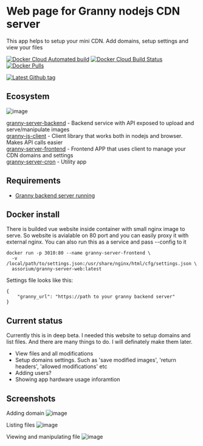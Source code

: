 # Web page for Granny nodejs CDN server

This app helps to setup your mini CDN. Add domains, setup settings and view your files

[![Docker Cloud Automated build](https://img.shields.io/docker/cloud/automated/assorium/granny-server-web?style=for-the-badge "Docker Cloud Automated build")](https://hub.docker.com/r/assorium/granny-server-web "Docker Cloud Automated build")
[![Docker Cloud Build Status](https://img.shields.io/docker/cloud/build/assorium/granny-server-web?style=for-the-badge "Docker Cloud Build Status")](https://hub.docker.com/r/assorium/granny-server-web "Docker Cloud Build Status")
[![Docker Pulls](https://img.shields.io/docker/pulls/assorium/granny-server-web?style=for-the-badge "Docker Pulls")](https://hub.docker.com/r/assorium/granny-server-web "Docker Pulls")  <br/>

[![Latest Github tag](https://img.shields.io/github/v/tag/mrspartak/granny-server-frontend?sort=date&style=for-the-badge "Latest Github tag")](https://github.com/mrspartak/granny-server-frontend/releases "Latest Github tag")

## Ecosystem
![image](https://user-images.githubusercontent.com/993910/74651014-fcb53d80-5193-11ea-997a-b1f394201922.PNG)

[granny-server-backend](https://github.com/mrspartak/granny-server-backend "granny-server-backend") - Backend service with API exposed to upload and serve/manipulate images  
[granny-js-client](https://github.com/mrspartak/granny-js-client "granny-js-client") - Client library that works both in nodejs and browser. Makes API calls easier  
[granny-server-frontend](https://github.com/mrspartak/granny-server-frontend "granny-server-frontend") - Frontend APP that uses client to manage your CDN domains and settings  
[granny-server-cron](https://github.com/mrspartak/granny-server-cron "granny-server-cron") - Utility app  

## Requirements
- [Granny backend server running](https://github.com/mrspartak/granny-server-backend)

## Docker install
There is builded vue website inside container with small nginx image to serve. So website is avialable on 80 port and you can easily proxy it with external nginx.
You can also run this as a service and pass --config to it
```
docker run -p 3010:80 --name granny-server-frontend \
  -v /local/path/to/settings.json:/usr/share/nginx/html/cfg/settings.json \
  assorium/granny-server-web:latest
```
Settings file looks like this:
```
{
	"granny_url": "https://path to your granny backend server"
}
```

## Current status
Currently this is in deep beta. I needed this website to setup domains and list files. And there are many things to do. I will definately make them later.
- View files and all modifications
- Setup domains settings. Such as 'save modified images', 'return headers', 'allowed modifications' etc
- Adding users?
- Showing app hardware usage inforamtion

## Screenshots
Adding domain
![image](https://user-images.githubusercontent.com/993910/74448612-4f3ce400-4e8c-11ea-8e87-72fdc899f513.png)

Listing files
![image](https://user-images.githubusercontent.com/993910/74565122-8fca5980-4f81-11ea-936a-9b5523c2bdac.png)

Viewing and manipulating file
![image](https://user-images.githubusercontent.com/993910/74565082-75907b80-4f81-11ea-96e4-e036d1cf9ecb.png)
